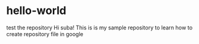 # hello-world
test the repository
Hi suba!
This is is my sample repository to learn how to create repository file in google
